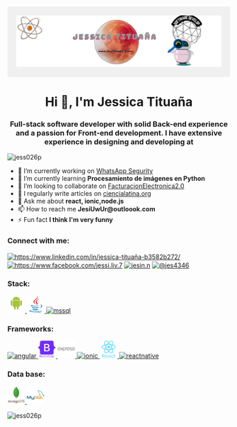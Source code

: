 <!DOCTYPE html>
<html lang="en">

<body>
<div style="text-align: center; background-color: #f0f0f0; padding: 20px;">
    <img src="./img/Portad.png" alt="Portada" style="max-width: 100%; height: auto;">
    
</div>
  <h1 align="center">Hi 👋, I'm Jessica Tituaña</h1>
  <h3 align="center">Full-stack software developer with solid Back-end experience and a passion for Front-end development. I have extensive experience in designing and developing at</h3>

  <p align="left"> <img src="https://komarev.com/ghpvc/?username=jess026p&label=Profile%20views&color=0e75b6&style=flat" alt="jess026p" /> </p>

  <ul>
    <li>🔭 I’m currently working on <a href="https://github.com/jess026p/WhatsApp-Segurity">WhatsApp Segurity</a></li>
    <li>🌱 I’m currently learning <strong>Procesamiento de imágenes en Python</strong></li>
    <li>👯 I’m looking to collaborate on <a href="https://github.com/jess026p/FacturacionElectronica2.0">FacturacionElectronica2.0</a></li>
    <li>📝 I regularly write articles on <a href="https://ciencialatina.org/index.php/cienciala/article/view/11290">ciencialatina.org</a></li>
    <li>💬 Ask me about <strong>react, ionic,node.js</strong></li>
    <li>📫 How to reach me <strong>JesiUwUr@outloook.com</strong></li>
    <li>⚡ Fun fact <strong>I think I'm very funny</strong></li>
  </ul>

  <h3 align="left">Connect with me:</h3>
  <p align="left">
    <a href="https://www.linkedin.com/in/jessica-tituaña-b3582b272/" target="blank"><img align="center" src="https://raw.githubusercontent.com/rahuldkjain/github-profile-readme-generator/master/src/images/icons/Social/linked-in-alt.svg" alt="https://www.linkedin.com/in/jessica-tituaña-b3582b272/" height="30" width="40" /></a>
    <a href="https://www.facebook.com/jessi.liv.7" target="blank"><img align="center" src="https://raw.githubusercontent.com/rahuldkjain/github-profile-readme-generator/master/src/images/icons/Social/facebook.svg" alt="https://www.facebook.com/jessi.liv.7" height="30" width="40" /></a>
    <a href="https://instagram.com/jesin.n" target="blank"><img align="center" src="https://raw.githubusercontent.com/rahuldkjain/github-profile-readme-generator/master/src/images/icons/Social/instagram.svg" alt="jesin.n" height="30" width="40" /></a>
    <a href="https://www.youtube.com/@jes4346" target="blank"><img align="center" src="https://raw.githubusercontent.com/rahuldkjain/github-profile-readme-generator/master/src/images/icons/Social/youtube.svg" alt="@jes4346" height="30" width="40" /></a>
  </p>

 <!-- Categoría: ID -->
<h3 align="left">Stack:</h3>
<p align="left">
  <a href="https://developer.android.com" target="_blank" rel="noreferrer">
    <img src="https://raw.githubusercontent.com/devicons/devicon/master/icons/android/android-original-wordmark.svg" alt="android" width="40" height="40"/>
  </a>
  <a href="https://www.java.com" target="_blank" rel="noreferrer">
    <img src="https://raw.githubusercontent.com/devicons/devicon/master/icons/java/java-original.svg" alt="java" width="40" height="40"/>
  </a>
  <a href="https://www.microsoft.com/en-us/sql-server" target="_blank" rel="noreferrer">
    <img src="https://www.svgrepo.com/show/303229/microsoft-sql-server-logo.svg" alt="mssql" width="40" height="40"/>
  </a>
  <!-- Otros enlaces relacionados con IDs -->
</p>

<!-- Categoría: Frameworks -->
<h3 align="left">Frameworks:</h3>
<p align="left">
  <a href="https://angular.io" target="_blank" rel="noreferrer">
    <img src="https://angular.io/assets/images/logos/angular/angular.svg" alt="angular" width="40" height="40"/>
  </a>
  <a href="https://getbootstrap.com" target="_blank" rel="noreferrer">
    <img src="https://raw.githubusercontent.com/devicons/devicon/master/icons/bootstrap/bootstrap-plain-wordmark.svg" alt="bootstrap" width="40" height="40"/>
  </a>
  <a href="https://expressjs.com" target="_blank" rel="noreferrer">
    <img src="https://raw.githubusercontent.com/devicons/devicon/master/icons/express/express-original-wordmark.svg" alt="express" width="40" height="40"/>
  </a>
  <a href="https://ionicframework.com" target="_blank" rel="noreferrer">
    <img src="https://upload.wikimedia.org/wikipedia/commons/d/d1/Ionic_Logo.svg" alt="ionic" width="40" height="40"/>
  </a>
  <a href="https://reactjs.org/" target="_blank" rel="noreferrer">
    <img src="https://raw.githubusercontent.com/devicons/devicon/master/icons/react/react-original-wordmark.svg" alt="react" width="40" height="40"/>
  </a>
  <a href="https://reactnative.dev/" target="_blank" rel="noreferrer">
    <img src="https://reactnative.dev/img/header_logo.svg" alt="reactnative" width="40" height="40"/>
  </a>
  <!-- Otros enlaces relacionados con frameworks -->
</p>

<!-- Categoría: Base de Datos -->
<h3 align="left">Data base:</h3>
<p align="left">
  <a href="https://www.mongodb.com/" target="_blank" rel="noreferrer">
    <img src="https://raw.githubusercontent.com/devicons/devicon/master/icons/mongodb/mongodb-original-wordmark.svg" alt="mongodb" width="40" height="40"/>
  </a>
  <a href="https://www.mysql.com/" target="_blank" rel="noreferrer">
    <img src="https://raw.githubusercontent.com/devicons/devicon/master/icons/mysql/mysql-original-wordmark.svg" alt="mysql" width="40" height="40"/>
  </a>
  <!-- Otros enlaces relacionados con bases de datos -->
</p>

<p><img align="center" src="https://github-readme-stats.vercel.app/api/top-langs?username=jess026p&show_icons=true&locale=en&layout=compact" alt="jess026p" /></p>



</body>
</html>

